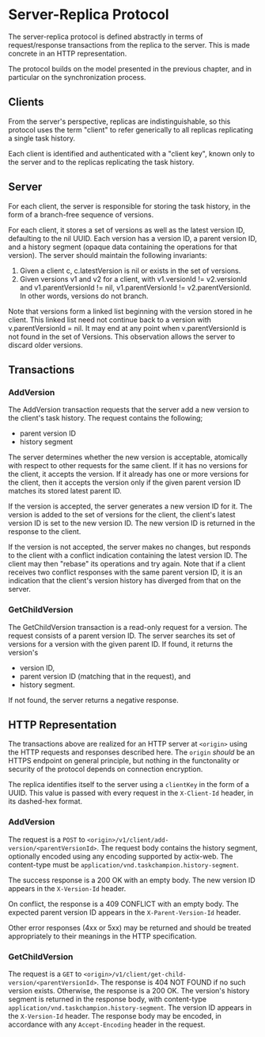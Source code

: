 # Server-Replica Protocol

The server-replica protocol is defined abstractly in terms of request/response transactions from the replica to the server.
This is made concrete in an HTTP representation.

The protocol builds on the model presented in the previous chapter, and in particular on the synchronization process.

## Clients

From the server's perspective, replicas are indistinguishable, so this protocol uses the term "client" to refer generically to all replicas replicating a single task history.

Each client is identified and authenticated with a "client key", known only to the server and to the replicas replicating the task history.

## Server

For each client, the server is responsible for storing the task history, in the form of a branch-free sequence of versions.

For each client, it stores a set of versions as well as the latest version ID, defaulting to the nil UUID.
Each version has a version ID, a parent version ID, and a history segment (opaque data containing the operations for that version).
The server should maintain the following invariants:

1. Given a client c, c.latestVersion is nil or exists in the set of versions.
1. Given versions v1 and v2 for a client, with v1.versionId != v2.versionId and v1.parentVersionId != nil, v1.parentVersionId != v2.parentVersionId.
   In other words, versions do not branch.

Note that versions form a linked list beginning with the version stored in he client. 
This linked list need not continue back to a version with v.parentVersionId = nil.
It may end at any point when v.parentVersionId is not found in the set of Versions.
This observation allows the server to discard older versions.

## Transactions

### AddVersion

The AddVersion transaction requests that the server add a new version to the client's task history.
The request contains the following;

 * parent version ID
 * history segment

The server determines whether the new version is acceptable, atomically with respect to other requests for the same client.
If it has no versions for the client, it accepts the version.
If it already has one or more versions for the client, then it accepts the version only if the given parent version ID matches its stored latest parent ID.

If the version is accepted, the server generates a new version ID for it.
The version is added to the set of versions for the client, the client's latest version ID is set to the new version ID.
The new version ID is returned in the response to the client.

If the version is not accepted, the server makes no changes, but responds to the client with a conflict indication containing the latest version ID.
The client may then "rebase" its operations and try again.
Note that if a client receives two conflict responses with the same parent version ID, it is an indication that the client's version history has diverged from that on the server.

### GetChildVersion

The GetChildVersion transaction is a read-only request for a version.
The request consists of a parent version ID.
The server searches its set of versions for a version with the given parent ID.
If found, it returns the version's

 * version ID,
 * parent version ID (matching that in the request), and
 * history segment.

If not found, the server returns a negative response.

## HTTP Representation

The transactions above are realized for an HTTP server at `<origin>` using the HTTP requests and responses described here.
The `origin` *should* be an HTTPS endpoint on general principle, but nothing in the functonality or security of the protocol depends on connection encryption.

The replica identifies itself to the server using a `clientKey` in the form of a UUID.
This value is passed with every request in the `X-Client-Id` header, in its dashed-hex format.

### AddVersion

The request is a `POST` to `<origin>/v1/client/add-version/<parentVersionId>`.
The request body contains the history segment, optionally encoded using any encoding supported by actix-web.
The content-type must be `application/vnd.taskchampion.history-segment`.

The success response is a 200 OK with an empty body.
The new version ID appears in the `X-Version-Id` header.

On conflict, the response is a 409 CONFLICT with an empty body.
The expected parent version ID appears in the `X-Parent-Version-Id` header.

Other error responses (4xx or 5xx) may be returned and should be treated appropriately to their meanings in the HTTP specification.

### GetChildVersion

The request is a `GET` to `<origin>/v1/client/get-child-version/<parentVersionId>`.
The response is 404 NOT FOUND if no such version exists.
Otherwise, the response is a 200 OK.
The version's history segment is returned in the response body, with content-type `application/vnd.taskchampion.history-segment`.
The version ID appears in the `X-Version-Id` header.
The response body may be encoded, in accordance with any `Accept-Encoding` header in the request.
